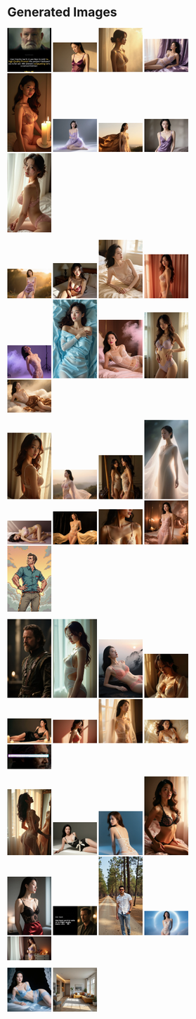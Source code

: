 # Generated Images



<img src="2025_09_01_01.webp" width="100"/> <img src="2025_09_01_02.webp" width="100"/> <img src="2025_09_01_03.webp" width="100"/> <img src="2025_09_01_04.webp" width="100"/> <img src="2025_09_01_05.webp" width="100"/> <img src="2025_09_01_06.webp" width="100"/> <img src="2025_09_01_07.webp" width="100"/> <img src="2025_09_01_08.webp" width="100"/> <img src="2025_09_01_09.webp" width="100"/>

<img src="2025_09_01_10.webp" width="100"/> <img src="2025_09_01_11.webp" width="100"/> <img src="2025_09_01_12.webp" width="100"/> <img src="2025_09_01_13.webp" width="100"/> <img src="2025_09_01_14.webp" width="100"/> <img src="2025_09_01_15.webp" width="100"/> <img src="2025_09_01_16.webp" width="100"/> <img src="2025_09_01_17.webp" width="100"/> <img src="2025_09_01_18.webp" width="100"/>

<img src="2025_09_01_19.webp" width="100"/> <img src="2025_09_01_20.webp" width="100"/> <img src="2025_09_01_21.webp" width="100"/> <img src="2025_09_01_22.webp" width="100"/> <img src="2025_09_01_23.webp" width="100"/> <img src="2025_09_01_24.webp" width="100"/> <img src="2025_09_01_25.webp" width="100"/> <img src="2025_09_01_26.webp" width="100"/> <img src="2025_09_01_27.webp" width="100"/>

<img src="2025_09_01_28.webp" width="100"/> <img src="2025_09_01_29.webp" width="100"/> <img src="2025_09_01_30.webp" width="100"/> <img src="2025_09_01_31.webp" width="100"/> <img src="2025_09_01_32.webp" width="100"/> <img src="2025_09_01_33.webp" width="100"/> <img src="2025_09_01_34.webp" width="100"/> <img src="2025_09_01_35.webp" width="100"/> <img src="2025_09_01_36.webp" width="100"/>

<img src="2025_09_01_37.webp" width="100"/> <img src="2025_09_01_38.webp" width="100"/> <img src="2025_09_01_39.webp" width="100"/> <img src="2025_09_01_40.webp" width="100"/> <img src="2025_09_01_41.webp" width="100"/> <img src="2025_09_01_42.webp" width="100"/> <img src="2025_09_01_43.webp" width="100"/> <img src="2025_09_01_44.webp" width="100"/> <img src="2025_09_01_45.webp" width="100"/>

<img src="2025_09_01_46.webp" width="100"/> <img src="2025_09_01_47.webp" width="100"/>
